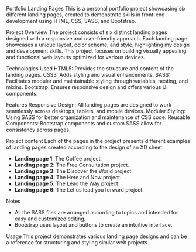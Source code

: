 Portfolio Landing Pages
This is a personal portfolio project showcasing six different landing pages, created to demonstrate skills in front-end development using HTML, CSS, SASS, and Bootstrap.

Project Overview
The project consists of six distinct landing pages designed with a responsive and user-friendly approach. Each landing page showcases a unique layout, color scheme, and style, highlighting my design and development skills. This project focuses on building visually appealing and functional web layouts optimized for various devices.

Technologies Used
HTML5: Provides the structure and content of the landing pages.
CSS3: Adds styling and visual enhancements.
SASS: Facilitates modular and maintainable styling through variables, nesting, and mixins.
Bootstrap: Ensures responsive design and offers various UI components.

Features
Responsive Design: All landing pages are designed to work seamlessly across desktops, tablets, and mobile devices.
Modular Styling: Using SASS for better organization and maintenance of CSS code.
Reusable Components: Bootstrap components and custom SASS allow for consistency across pages.

Project content
Each of the pages in the project presents different examples of landing pages created according to the design of an XD sheet:
- **Landing page 1**: The Coffee project.
- **Landing page 2**: The Free Consultation project.
- **Landing page 3**: The Discover the World project.
- **Landing page 4**: The Here and Now project.
- **Landing page 5**: The Lead the Way project.
- **Landing page 6**: The Let us lead you forward project.

Notes
- All the SASS files are arranged according to topics and intended for easy and customized editing.
- Bootstrap uses layout and buttons to create an intuitive interface.

Usage
This project demonstrates various landing page designs and can be a reference for structuring and styling similar web projects.
